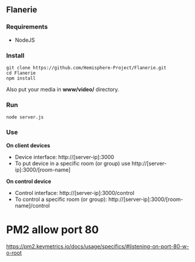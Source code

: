 ## Flanerie

### Requirements
- NodeJS

### Install

```
git clone https://github.com/Hemisphere-Project/Flanerie.git
cd Flanerie
npm install
```

Also put your media in **www/video/** directory. 

### Run
```
node server.js
```

### Use
**On client devices**
- Device interface: http://[server-ip]:3000
- To put device in a specific room (or group) use http://[server-ip]:3000/[room-name]

**On control device**
- Control interface: http://[server-ip]:3000/control
- To control a specific room (or group): http://[server-ip]:3000/[room-name]/control


# PM2 allow port 80
https://pm2.keymetrics.io/docs/usage/specifics/#listening-on-port-80-w-o-root